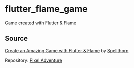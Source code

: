 # flutter_flame_game

Game created with Flutter & Flame

## Source
[Create an Amazing Game with Flutter & Flame](https://www.youtube.com/playlist?list=PLRRATgFqhVCh8qD7xmaSbwG1vfaCddvCM) by [Spellthorn](https://www.youtube.com/@Spellthorn)

Repository: [Pixel Adventure](https://github.com/Spellthorn/pixel_adventure)
